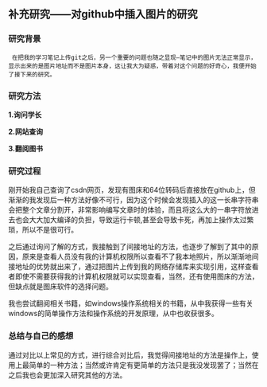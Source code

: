## 补充研究——对github中插入图片的研究

   ### 研究背景

     在把我的学习笔记上传git之后，另一个重要的问题也随之显现—笔记中的图片无法正常显示，显示出来的是图片地址而不是图片本身，这让我大为疑惑，带着对这个问题的好奇心，我便开始了接下来的研究。

### 研究方法

**1.询问学长**

**2.网站查询**

**3.翻阅图书**  

### 研究过程

​      刚开始我自己查询了csdn网页，发现有图床和64位转码后直接放在github上，但渐渐的我发现后一种方法好像不可行，因为这个时候会发现插入的这一长串字符串会把整个文章分割开，非常影响编写文章时的体验，而且将这么大的一串字符放进去也会大大加大编译的负担，导致运行卡顿,甚至会导致卡死，再加上操作太过繁琐，所以不是很可行。

​     之后通过询问了解的方式，我接触到了间接地址的方法，也逐步了解到了其中的原因，原来是查看人员没有我的计算机权限所以查看不了我本地照片，所以渐渐地间接地址的优势就出来了，通过把图片上传到我的网络存储库来实现引用，这样查看者即使不需要获得我的计算机权限就可以实现查看，当然，还有使用图床的方法，但缺点就是图床软件的选择问题。

​     我也尝试翻阅相关书籍，如windows操作系统相关的书籍，从中我获得一些有关windows的简单操作方法和操作系统的开发原理，从中也收获很多。

### 总结与自己的感想

​        通过对比以上常见的方式，进行综合对比后，我觉得间接地址的方法是操作上，使用上最简单的一种方法；当然或许肯定有更简单的方法只是我没发现罢了；当然在之后我也会更加深入研究其他的方法。



